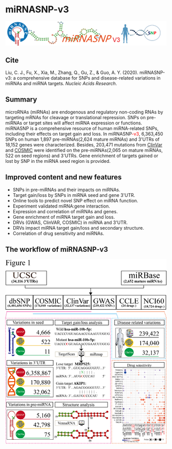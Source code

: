 # miRNASNP-v3
![](./miRNASNP3/miRNASNP3/static/miRNASNP3/img/logo-7.png)

## Cite

Liu, C. J., Fu, X., Xia, M., Zhang, Q., Gu, Z., & Guo, A. Y. (2020). miRNASNP-v3: a comprehensive database for SNPs and disease-related variations in miRNAs and miRNA targets. *Nucleic Acids Research*.

## Summary

 <p>microRNAs (miRNAs) are endogenous and regulatory non-coding RNAs by targeting mRNAs for cleavage or translational repression. SNPs on pre-miRNAs or target sites will affect miRNA expression or functions. <span class="badge alert-info">miRNASNP</span> is a comprehensive resource of human miRNA-related SNPs, including their effects on target gain and loss. In <span class="badge alert-info">miRNASNP<span style="color:red;">-v3</span></span>, <span class="badge alert-danger">6,363,450</span> SNPs on human <span class="badge alert-danger">1,897</span> pre-miRNAs(<span class="badge alert-danger">2,624</span> mature miRNAs) and 3'UTRs of <span class="badge alert-danger">18,152</span> genes were characterized. Besides, <span class="badge alert-danger">203,471</span> mutations from <span class="badge alert-info"><a href="https://www.ncbi.nlm.nih.gov/clinvar/" target="_blank">ClinVar</a></span> and <span class="badge alert-info"><a href="https://cancer.sanger.ac.uk/cosmic" target="_blank">COSMIC</a></span> were identified on the pre-miRNAs(<span class="badge alert-danger">2,065</span> on mature miRNAs, <span class="badge alert-danger">522</span> on seed regions) and 3'UTRs. <span class="badge alert-info">Gene enrichment</span> of targets gained or lost by SNP in the miRNA seed region is provided.</p>

 ## Improved content and new features
 - SNPs in pre-miRNAs and their impacts on miRNAs.
 - Target gain/loss by SNPs in miRNA seed and gene 3'UTR.
 - Online tools to predict novel SNP effect on miRNA function.
 - Experiment validated miRNA:gene interaction.
 - Expression and correlation of miRNAs and genes.
 - Gene enrichment of miRNA target gain and loss.
 - DRVs (GWAS, ClinVAR, COSMIC) in miRNA and 3'UTR.
 - DRVs impact miRNA target gain/loss and secondary structure.
 - Correlation of drug sensitivity and miRNAs.

## The workflow of miRNASNP-v3
![](./miRNASNP3/miRNASNP3/static/miRNASNP3/img/Figure1-workflow.png)


